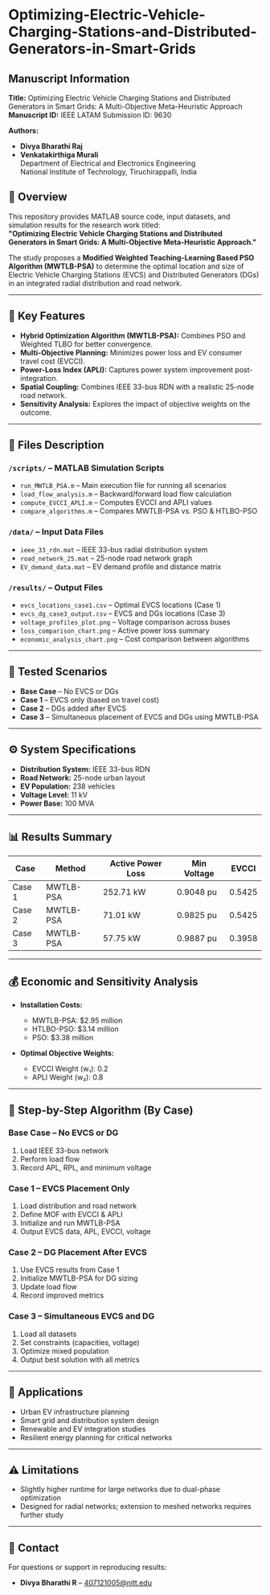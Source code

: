 # Optimizing-Electric-Vehicle-Charging-Stations-and-Distributed-Generators-in-Smart-Grids

## Manuscript Information

**Title:** Optimizing Electric Vehicle Charging Stations and Distributed Generators in Smart Grids: A Multi-Objective Meta-Heuristic Approach  
**Manuscript ID:** IEEE LATAM Submission ID: 9630  

**Authors:**  
- **Divya Bharathi Raj** 
- **Venkatakirthiga Murali**  
  Department of Electrical and Electronics Engineering  
  National Institute of Technology, Tiruchirappalli, India  
  

## 📘 Overview

This repository provides MATLAB source code, input datasets, and simulation results for the research work titled:  
**"Optimizing Electric Vehicle Charging Stations and Distributed Generators in Smart Grids: A Multi-Objective Meta-Heuristic Approach."**

The study proposes a **Modified Weighted Teaching-Learning Based PSO Algorithm (MWTLB-PSA)** to determine the optimal location and size of Electric Vehicle Charging Stations (EVCS) and Distributed Generators (DGs) in an integrated radial distribution and road network.

---

## 🧠 Key Features

- **Hybrid Optimization Algorithm (MWTLB-PSA):** Combines PSO and Weighted TLBO for better convergence.
- **Multi-Objective Planning:** Minimizes power loss and EV consumer travel cost (EVCCI).
- **Power-Loss Index (APLI):** Captures power system improvement post-integration.
- **Spatial Coupling:** Combines IEEE 33-bus RDN with a realistic 25-node road network.
- **Sensitivity Analysis:** Explores the impact of objective weights on the outcome.

---

## 📁 Files Description

### `/scripts/` – MATLAB Simulation Scripts
- `run_MWTLB_PSA.m` – Main execution file for running all scenarios
- `load_flow_analysis.m` – Backward/forward load flow calculation
- `compute_EVCCI_APLI.m` – Computes EVCCI and APLI values
- `compare_algorithms.m` – Compares MWTLB-PSA vs. PSO & HTLBO-PSO

### `/data/` – Input Data Files
- `ieee_33_rdn.mat` – IEEE 33-bus radial distribution system
- `road_network_25.mat` – 25-node road network graph
- `EV_demand_data.mat` – EV demand profile and distance matrix

### `/results/` – Output Files
- `evcs_locations_case1.csv` – Optimal EVCS locations (Case 1)
- `evcs_dg_case3_output.csv` – EVCS and DGs locations (Case 3)
- `voltage_profiles_plot.png` – Voltage comparison across buses
- `loss_comparison_chart.png` – Active power loss summary
- `economic_analysis_chart.png` – Cost comparison between algorithms

---

## 🔬 Tested Scenarios

- **Base Case** – No EVCS or DGs
- **Case 1** – EVCS only (based on travel cost)
- **Case 2** – DGs added after EVCS
- **Case 3** – Simultaneous placement of EVCS and DGs using MWTLB-PSA

---

## ⚙️ System Specifications

- **Distribution System:** IEEE 33-bus RDN  
- **Road Network:** 25-node urban layout  
- **EV Population:** 238 vehicles  
- **Voltage Level:** 11 kV  
- **Power Base:** 100 MVA  

---

## 📊 Results Summary

| Case     | Method      | Active Power Loss | Min Voltage | EVCCI     |
|----------|-------------|-------------------|-------------|-----------|
| Case 1   | MWTLB-PSA   | 252.71 kW         | 0.9048 pu   | 0.5425    |
| Case 2   | MWTLB-PSA   | 71.01 kW          | 0.9825 pu   | 0.5425    |
| Case 3   | MWTLB-PSA   | 57.75 kW          | 0.9887 pu   | 0.3958    |

---

## 💰 Economic and Sensitivity Analysis

- **Installation Costs:**
  - MWTLB-PSA: $2.95 million
  - HTLBO-PSO: $3.14 million
  - PSO: $3.38 million

- **Optimal Objective Weights:**
  - EVCCI Weight (w₁): 0.2
  - APLI Weight (w₂): 0.8

---

## 🧮 Step-by-Step Algorithm (By Case)

### Base Case – No EVCS or DG
1. Load IEEE 33-bus network
2. Perform load flow
3. Record APL, RPL, and minimum voltage

### Case 1 – EVCS Placement Only
1. Load distribution and road network
2. Define MOF with EVCCI & APLI
3. Initialize and run MWTLB-PSA
4. Output EVCS data, APL, EVCCI, voltage

### Case 2 – DG Placement After EVCS
1. Use EVCS results from Case 1
2. Initialize MWTLB-PSA for DG sizing
3. Update load flow
4. Record improved metrics

### Case 3 – Simultaneous EVCS and DG
1. Load all datasets
2. Set constraints (capacities, voltage)
3. Optimize mixed population
4. Output best solution with all metrics

---

## 📌 Applications

- Urban EV infrastructure planning  
- Smart grid and distribution system design  
- Renewable and EV integration studies  
- Resilient energy planning for critical networks

---

## ⚠️ Limitations

- Slightly higher runtime for large networks due to dual-phase optimization
- Designed for radial networks; extension to meshed networks requires further study

---

## 📧 Contact

For questions or support in reproducing results:

- **Divya Bharathi R** – 407121005@nitt.edu  
